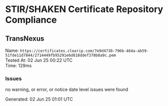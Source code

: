 # STIR/SHAKEN Certificate Repository Compliance

## TransNexus

Name: `https://certificates.clearip.com/7e9d4730-796b-464a-ab59-51fde11d7844/2714449fb95291e6d818ddef378b8a9c.pem`\
Tested At: 02 Jun 25 00:22 UTC\
Time: 129ms

### Issues

no warning, or error, or notice date level issues were found

Generated: 02 Jun 25 01:01 UTC